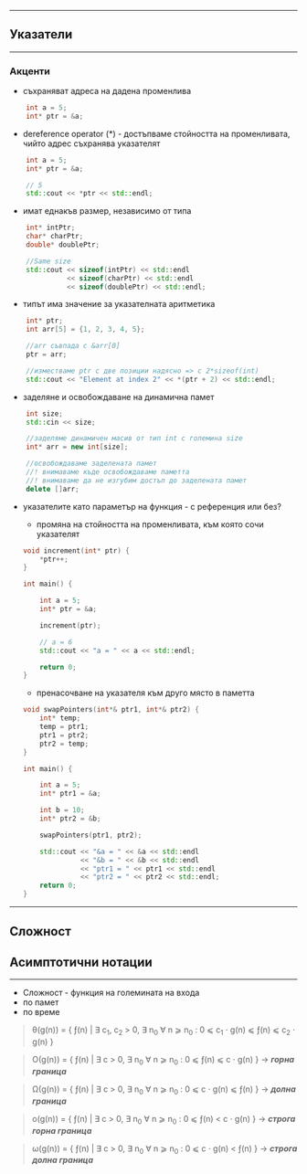 ***
## Указатели
***
### Акценти

- съхраняват адреса на дадена променлива

```cpp
    int a = 5;
    int* ptr = &a;
```

- dereference operator (*) - достъпваме стойността на променливата, чийто адрес съхранява указателят

```cpp
    int a = 5;
    int* ptr = &a;

    // 5
    std::cout << *ptr << std::endl;
```  

- имат еднакъв размер, независимо от типа 

```cpp
    int* intPtr;
    char* charPtr;
    double* doublePtr;

    //Same size
    std::cout << sizeof(intPtr) << std::endl 
              << sizeof(charPtr) << std::endl
              << sizeof(doublePtr) << std::endl;
```

- типът има значение за указателната аритметика

```cpp
    int* ptr;
    int arr[5] = {1, 2, 3, 4, 5};

    //arr съвпада с &arr[0]
    ptr = arr;

    //изместваме ptr с две позиции надясно => с 2*sizeof(int)
    std::cout << "Element at index 2" << *(ptr + 2) << std::endl;
```
- заделяне и освобождаване на динамична памет
```cpp
    int size;
    std::cin << size;

    //заделяме динамичен масив от тип int с големина size
    int* arr = new int[size];

    //освобождаваме заделената памет
    //! внимаваме къде освобождаваме паметта 
    //! внимаваме да не изгубим достъп до заделената памет
    delete []arr;
```

- указателите като параметър на функция - с референция или без?
    - промяна на стойността на променливата, към която сочи указателят

    ```cpp
    void increment(int* ptr) {
        *ptr++;
    }

    int main() {

        int a = 5;
        int* ptr = &a;

        increment(ptr);

        // a = 6
        std::cout << "a = " << a << std::endl;

        return 0;
    }
    ```
    - пренасочване на указателя към друго място в паметта
    ```cpp
    void swapPointers(int*& ptr1, int*& ptr2) {
        int* temp;
        temp = ptr1;
        ptr1 = ptr2;
        ptr2 = temp;
    }

    int main() {

        int a = 5;
        int* ptr1 = &a;

        int b = 10;
        int* ptr2 = &b;

        swapPointers(ptr1, ptr2);

        std::cout << "&a = " << &a << std::endl
                  << "&b = " << &b << std::endl
                  << "ptr1 = " << ptr1 << std::endl
                  << "ptr2 = " << ptr2 << std::endl;
        return 0;
    }
    ```
  
***    
## Сложност
## Асимптотични нотации
***

- Сложност - функция на големината на входа
- по памет
- по време

> &theta;(g(n)) = { &fnof;(n) | &exist; &scy;<sub>1</sub>, &scy;<sub>2</sub> > 0, &exist; n<sub>0</sub> &forall; n &ges; n<sub>0</sub> : 0 &les; &scy;<sub>1</sub> &sdot; g(n) &les; &fnof;(n) &les; &scy;<sub>2</sub> &sdot; g(n) }

> &Omicron;(g(n)) = { &fnof;(n) | &exist; &scy; > 0, &exist; n<sub>0</sub> &forall; n &ges; n<sub>0</sub> :
0 &les; &fnof;(n) &les;  &scy; &sdot; g(n) } -> <b>_горна граница_</b>

> &Omega;(g(n)) = { &fnof;(n) | &exist; &scy; > 0, &exist; n<sub>0</sub> &forall; n &ges; n<sub>0</sub> :
0 &les; &scy; &sdot; g(n) &les; &fnof;(n) } -> <b>_долна граница_</b>

> o(g(n)) = { &fnof;(n) | &exist; &scy; > 0, &exist; n<sub>0</sub> &forall; n &ges; n<sub>0</sub> :
0 &les; &fnof;(n) &lt;  &scy; &sdot; g(n) } -> <b>_строга горна граница_</b>

> &omega;(g(n)) = { &fnof;(n) | &exist; &scy; > 0, &exist; n<sub>0</sub> &forall; n &ges; n<sub>0</sub> :
0 &les; &scy; &sdot; g(n) &lt; &fnof;(n) } -> <b>_строга долна граница_</b>


